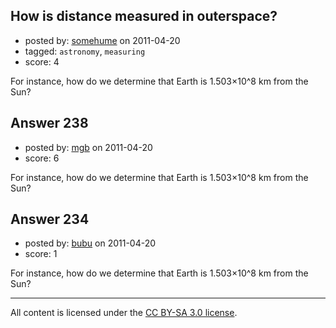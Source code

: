 ## How is distance measured in outerspace?

- posted by: [somehume](https://stackexchange.com/users/-1/10-somehume) on 2011-04-20
- tagged: `astronomy`, `measuring`
- score: 4

For instance, how do we determine that Earth is 1.503×10^8 km from the Sun?


## Answer 238

- posted by: [mgb](https://stackexchange.com/users/-1/15-mgb) on 2011-04-20
- score: 6

For instance, how do we determine that Earth is 1.503×10^8 km from the Sun?


## Answer 234

- posted by: [bubu](https://stackexchange.com/users/-1/109-bubu) on 2011-04-20
- score: 1

For instance, how do we determine that Earth is 1.503×10^8 km from the Sun?



---

All content is licensed under the [CC BY-SA 3.0 license](https://creativecommons.org/licenses/by-sa/3.0/).
